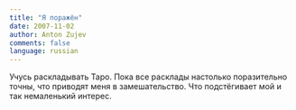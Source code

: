 ```yaml
---
title: "Я поражён"
date: 2007-11-02
author: Anton Zujev
comments: false
language: russian
---
```


Учусь раскладывать Таро. Пока все расклады настолько поразительно точны, что приводят меня в замешательство. Что подстёгивает мой и так немаленький интерес.